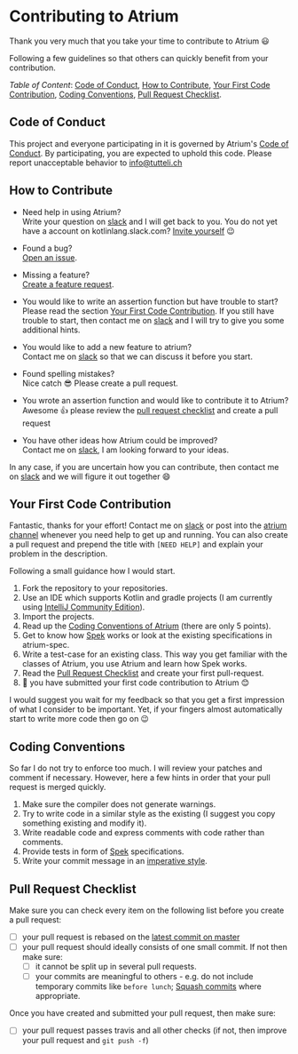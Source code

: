 # Contributing to Atrium

Thank you very much that you take your time to contribute to Atrium :smiley:

Following a few guidelines so that others can quickly benefit from your contribution.

*Table of Content*: [Code of Conduct](#code-of-conduct), [How to Contribute](#how-to-contribute), 
[Your First Code Contribution](#your-first-code-contribution), [Coding Conventions](#coding-conventions),
[Pull Request Checklist](#pull-request-checklist).



## Code of Conduct
This project and everyone participating in it is governed by Atrium's 
[Code of Conduct](https://github.com/robstoll/atrium/blob/master/.github/CODE_OF_CONDUCT.md). 
By participating, you are expected to uphold this code. Please report unacceptable behavior to info@tutteli.ch

## How to Contribute
- Need help in using Atrium?  
  Write your question on 
  [slack](https://kotlinlang.slack.com/messages/C887ZKGCQ) 
  and I will get back to you.
  You do not yet have a account on kotlinlang.slack.com? 
  [Invite yourself](http://slack.kotlinlang.org/) :wink:
  
- Found a bug?  
  [Open an issue](https://github.com/robstoll/atrium/issues/new).
  
- Missing a feature?  
  [Create a feature request](https://github.com/robstoll/atrium/issues/new?title=[Feature]).
  
- You would like to write an assertion function but have trouble to start?  
  Please read the section [Your First Code Contribution](#your-first-code-contribution). 
  If you still have trouble to start, then contact me on 
  [slack](https://kotlinlang.slack.com/messages/D3CL4DDLG/)
  and I will try to give you some additional hints.
  
- You would like to add a new feature to atrium?  
  Contact me on [slack](https://kotlinlang.slack.com/messages/D3CL4DDLG/)
  so that we can discuss it before you start.
  
- Found spelling mistakes?  
  Nice catch :sunglasses: Please create a pull request.
    
- You wrote an assertion function and would like to contribute it to Atrium?  
  Awesome :+1: please review the [pull request checklist](#pull-request-checklist) and create a pull request
  
- You have other ideas how Atrium could be improved?  
  Contact me on 
  [slack](https://kotlinlang.slack.com/messages/D3CL4DDLG/),
  I am looking forward to your ideas.

In any case, if you are uncertain how you can contribute, then contact me on 
[slack](https://kotlinlang.slack.com/messages/D3CL4DDLG/)
and we will figure it out together :smile:

## Your First Code Contribution
Fantastic, thanks for your effort! Contact me on 
[slack](https://kotlinlang.slack.com/messages/C887ZKGCQ) 
or post into the 
[atrium channel](https://kotlinlang.slack.com/messages/C887ZKGCQ/) 
whenever you need help to get up and running. 
You can also create a pull request and prepend the title with `[NEED HELP]` 
and explain your problem in the description.
 
Following a small guidance how I would start.
 
1. Fork the repository to your repositories. 
2. Use an IDE which supports Kotlin and gradle projects (I am currently using [IntelliJ Community Edition](https://www.jetbrains.com/idea/download/)).  
3. Import the projects.
4. Read up the [Coding Conventions of Atrium](#coding-conventions) (there are only 5 points).
5. Get to know how [Spek](http://spekframework.org/docs/latest/) works or look at 
   the existing specifications in atrium-spec.
6. Write a test-case for an existing class. This way you get familiar with the classes of Atrium, 
   you use Atrium and learn how Spek works.
7. Read the [Pull Request Checklist](#pull-request-checklist) and create your first pull-request.
8. :clap: you have submitted your first code contribution to Atrium :blush:

I would suggest you wait for my feedback so that you get a first impression of what I consider to be important.
Yet, if your fingers almost automatically start to write more code then go on :wink:

## Coding Conventions
So far I do not try to enforce too much. I will review your patches and comment if necessary.
However, here a few hints in order that your pull request is merged quickly.
1. Make sure the compiler does not generate warnings.
2. Try to write code in a similar style as the existing 
   (I suggest you copy something existing and modify it).
3. Write readable code and express comments with code rather than comments.
4. Provide tests in form of [Spek](http://spekframework.org/docs/latest/) specifications.
5. Write your commit message in an [imperative style](https://chris.beams.io/posts/git-commit/).     

## Pull Request Checklist
Make sure you can check every item on the following list before you create a pull request:  
- [ ] your pull request is rebased on the [latest commit on master](https://github.com/robstoll/atrium/commits/master)
- [ ] your pull request should ideally consists of one small commit. If not then make sure:
     - [ ] it cannot be split up in several pull requests.
     - [ ] your commits are meaningful to others - e.g. do not include temporary commits like `before lunch`;
     [Squash commits](https://git-scm.com/book/en/v2/Git-Tools-Rewriting-History#_squashing) where appropriate.
     
Once you have created and submitted your pull request, then make sure:
- [ ] your pull request passes travis and all other checks 
     (if not, then improve your pull request and `git push -f`)
